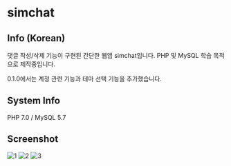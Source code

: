 # simchat

## Info (Korean)

댓글 작성/삭제 기능이 구현된 간단한 웹앱 simchat입니다.
PHP 및 MySQL 학습 목적으로 제작중입니다.

0.1.0에서는 계정 관련 기능과 테마 선택 기능을 추가했습니다.

## System Info

PHP 7.0 / MySQL 5.7

## Screenshot

![1](https://user-images.githubusercontent.com/75349747/114183435-a6e6ba80-997e-11eb-8e8c-d8411e4ecc30.PNG)
![2](https://user-images.githubusercontent.com/75349747/114183415-a2ba9d00-997e-11eb-95ef-83a84e6eb8c8.PNG)
![3](https://user-images.githubusercontent.com/75349747/114183426-a5b58d80-997e-11eb-962b-07bca307d4c0.PNG)
